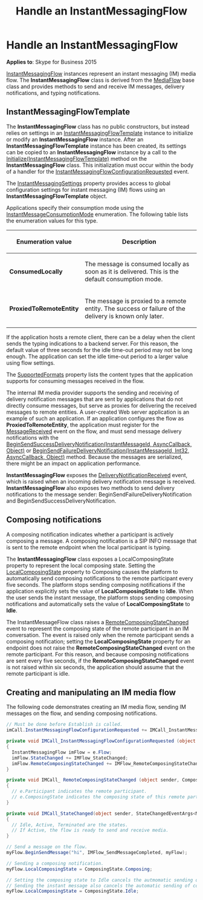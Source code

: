 ﻿---
description: Learn how to use the InstantMessagingFlowTemplate.
title: Handle an InstantMessagingFlow
TOCTitle: Handle an InstantMessagingFlow
ms:assetid: 5d21b345-350d-4a09-915e-03bd48545f70
ms:mtpsurl: https://msdn.microsoft.com/library/Dn466028(v=office.16)
ms:contentKeyID: 65239964
ms.date: 07/27/2015
mtps_version: v=office.16
dev_langs:
- csharp
---

# Handle an InstantMessagingFlow


**Applies to**: Skype for Business 2015


[InstantMessagingFlow](/dotnet/api/microsoft.rtc.collaboration.instantmessagingflow?) instances represent an instant messaging (IM) media flow. The **InstantMessagingFlow** class is derived from the [MediaFlow](/dotnet/api/microsoft.rtc.collaboration.componentmodel.mediaflow?) base class and provides methods to send and receive IM messages, delivery notifications, and typing notifications.

## InstantMessagingFlowTemplate

The **InstantMessagingFlow** class has no public constructors, but instead relies on settings in an [InstantMessagingFlowTemplate](/dotnet/api/microsoft.rtc.collaboration.instantmessagingflowtemplate?) instance to initialize or modify an **InstantMessagingFlow** instance. After an **InstantMessagingFlowTemplate** instance has been created, its settings can be copied to an **InstantMessagingFlow** instance by a call to the [Initialize(InstantMessagingFlowTemplate)](https://msdn.microsoft.com/library/hh382523\(v=office.16\)) method on the **InstantMessagingFlow** class. This initialization must occur within the body of a handler for the [InstantMessagingFlowConfigurationRequested](https://msdn.microsoft.com/library/hh384346\(v=office.16\)) event.

The [InstantMessagingSettings](/dotnet/api/microsoft.rtc.collaboration.collaborationplatform.instantmessagingsettings?) property provides access to global configuration settings for instant messaging (IM) flows using an **InstantMessagingFlowTemplate** object.

Applications specify their consumption mode using the [InstantMessageConsumptionMode](https://msdn.microsoft.com/library/hh366078\(v=office.16\)) enumeration. The following table lists the enumeration values for this type.

<table>
<colgroup>

</colgroup>
<thead>
<tr class="header">
<th><p>Enumeration value</p></th>
<th><p>Description</p></th>
</tr>
</thead>
<tbody>
<tr class="odd">
<td><p><strong>ConsumedLocally</strong></p></td>
<td><p>The message is consumed locally as soon as it is delivered. This is the default consumption mode.</p></td>
</tr>
<tr class="even">
<td><p><strong>ProxiedToRemoteEntity</strong></p></td>
<td><p>The message is proxied to a remote entity. The success or failure of the delivery is known only later.</p></td>
</tr>
</tbody>
</table>


If the application hosts a remote client, there can be a delay when the client sends the typing indications to a backend server. For this reason, the default value of three seconds for the idle time-out period may not be long enough. The application can set the idle time-out period to a larger value using flow settings.

The [SupportedFormats](/dotnet/api/microsoft.rtc.collaboration.instantmessagingflowtemplate.supportedformats?) property lists the content types that the application supports for consuming messages received in the flow.

The internal IM media provider supports the sending and receiving of delivery notification messages that are sent by applications that do not directly consume messages, but serve as proxies for delivering the received messages to remote entities. A user-created Web server application is an example of such an application. If an application configures the flow as **ProxiedToRemoteEntity**, the application must register for the [MessageReceived](/dotnet/api/microsoft.rtc.collaboration.instantmessagingflow.messagereceived?) event on the flow, and must send message delivery notifications with the [BeginSendSuccessDeliveryNotification(InstantMessageId, AsyncCallback, Object)](/dotnet/api/microsoft.rtc.collaboration.instantmessagingflow.beginsendsuccessdeliverynotification?) or [BeginSendFailureDeliveryNotification(InstantMessageId, Int32, AsyncCallback, Object)](/dotnet/api/microsoft.rtc.collaboration.instantmessagingflow.beginsendfailuredeliverynotification?) method. Because the messages are serialized, there might be an impact on application performance.

**InstantMessagingFlow** exposes the [DeliveryNotificationReceived](/dotnet/api/microsoft.rtc.collaboration.instantmessagingflow.deliverynotificationreceived?) event, which is raised when an incoming delivery notification message is received. **InstantMessagingFlow** also exposes two methods to send delivery notifications to the message sender: BeginSendFailureDeliveryNotification and BeginSendSuccessDeliveryNotification.

## Composing notifications

A composing notification indicates whether a participant is actively composing a message. A composing notification is a SIP INFO message that is sent to the remote endpoint when the local participant is typing.

The **InstantMessagingFlow** class exposes a LocalComposingState property to represent the local composing state. Setting the [LocalComposingState](/dotnet/api/microsoft.rtc.collaboration.instantmessagingflow.localcomposingstate?) property to Composing causes the platform to automatically send composing notifications to the remote participant every five seconds. The platform stops sending composing notifications if the application explicitly sets the value of **LocalComposingState** to **Idle**. When the user sends the instant message, the platform stops sending composing notifications and automatically sets the value of **LocalComposingState** to **Idle**.

The InstantMessageFlow class raises a [RemoteComposingStateChanged](/dotnet/api/microsoft.rtc.collaboration.instantmessagingflow.remotecomposingstatechanged?) event to represent the composing state of the remote participant in an IM conversation. The event is raised only when the remote participant sends a composing notification; setting the **LocalComposingState** property for an endpoint does not raise the **RemoteComposingStateChanged** event on the remote participant. For this reason, and because composing notifications are sent every five seconds, if the **RemoteComposingStateChanged** event is not raised within six seconds, the application should assume that the remote participant is idle.

## Creating and manipulating an IM media flow

The following code demonstrates creating an IM media flow, sending IM messages on the flow, and sending composing notifications.

```csharp
// Must be done before Establish is called.
imCall.InstantMessagingFlowConfigurationRequested += IMCall_InstantMessagingFlowConfigurationRequested; 

private void IMCall_InstantMessagingFlowConfigurationRequested (object sender, InstantMessagingFlowConfigurationRequestedEventArgs e)
{
  InstantMessagingFlow imFlow = e.Flow;
  imFlow.StateChanged += IMFlow_StateChanged;
  imFlow.RemoteComposingStateChanged += IMFlow_RemoteComposingStateChanged;
}

private void IMCall_ RemoteComposingStateChanged (object sender, ComposingStateChangedEventArgs e)
{
  // e.Participant indicates the remote participant.
  // e.ComposingState indicates the composing state of this remote participant.
}

private void IMCall_StateChanged(object sender, StateChangedEventArgs<MediaFlowState> e)
{
  // Idle, Active, Terminated are the states. 
  // If Active, the flow is ready to send and receive media.
}

// Send a message on the flow.
myFlow.BeginSendMessage("hi", IMFlow_SendMessageCompleted, myFlow);

// Sending a composing notification.
myFlow.LocalComposingState = ComposingState.Composing;

// Setting the composing state to Idle cancels the autmomatic sending of composing notifications.
// Sending the instant message also cancels the automatic sending of composing notifications.
myFlow.LocalComposingState = ComposingState.Idle;
```

